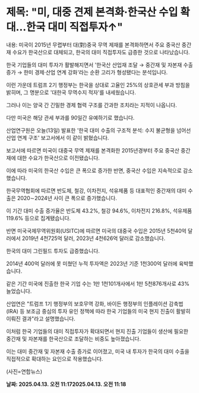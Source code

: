 # **제목: "미, 대중 견제 본격화·한국산 수입 확대…한국 대미 직접투자↑"**

  내용: 미국이 2015년 무렵부터 대(對)중국 무역 제재를 본격화하면서 주요 중국산 중간재 수요가 한국산으로 대체되고, 한국의 대미 직접투자도 급증한 것으로 나타났습니다.

한국 기업들의 대미 투자가 활발해지면서 '한국산 산업재 조달 → 중간재 및 자본재 수출 증가 → 한미 경제·산업 연계 강화'라는 순환 고리가 형성됐다는 분석입니다.

이런 가운데 트럼프 2기 행정부는 한국을 상대로 고율인 25%의 상호관세 부과 방침을 밝히며, 그 명분으로 '대한국 무역수지 적자'를 내세웠습니다.

그러나 이는 양국 간 긴밀한 경제 협력 구조를 간과한 조치라는 지적이 나옵니다.

다만 미국은 해당 관세 부과를 90일간 유예하기로 했습니다.

산업연구원은 오늘(13일) 발표한 '한국 대미 수출의 구조적 분석: 수지 불균형을 넘어선 산업 연계 구조' 보고서에서 이 같이 밝혔습니다.

보고서에 따르면 미국이 대중국 무역 제재를 본격화한 2015년경부터 주요 중국산 중간재에 대한 수요가 한국산으로 이전됐습니다.

이에 따라 미국의 한국산 수입은 큰 폭으로 증가한 반면, 중국산 수입은 지속적으로 감소했습니다.


한국무역협회에 따르면 반도체, 철강, 이차전지, 석유제품 등 대표적인 중간재의 대미 수출은 2020∼2024년 사이 큰 폭으로 증가했습니다.

이 기간 대미 수출 증가율은 반도체 43.2%, 철강 94.6%, 이차전지 216.8%, 석유제품 119.6% 등으로 집계됐습니다.

반면 미국국제무역위원회(USITC)에 따르면 미국의 대중국 수입은 2015년 5천40억 달러에서 2019년 4천725억 달러, 2023년 4천626억 달러로 감소했습니다.

한국의 대미 그린필드 투자도 급증했습니다.

2014년 400억 달러에 못 미쳤던 누적 투자액은 2023년 기준 1천300억 달러에 육박했습니다.

같은 기간 미국에 진출한 한국 기업 수는 1만 1천101개사에서 1만 5천876개사로 43% 늘었습니다.

산업연은 "트럼프 1기 행정부의 보호무역 강화, 바이든 행정부의 인플레이션 감축법(IRA) 등 보조금 중심의 투자 유인 정책에 따라 한국 기업들의 미국 현지 진출이 활발히 이뤄진 결과"라고 설명했습니다.

이처럼 한국 기업들의 대미 직접투자가 확대되면서 현지 진출 기업들이 생산에 필요한 중간재 및 자본재를 한국산으로 조달하는 비중도 높아졌습니다.

이는 대미 중간재 및 자본재 수출 증가로 이어졌고, 미국 내 투자가 한국의 대미 수출을 직접적으로 확대하는 요인으로 작용했습니다.

(사진=연합뉴스)

  **날짜: 2025.04.13. 오전 11:172025.04.13. 오전 11:18**